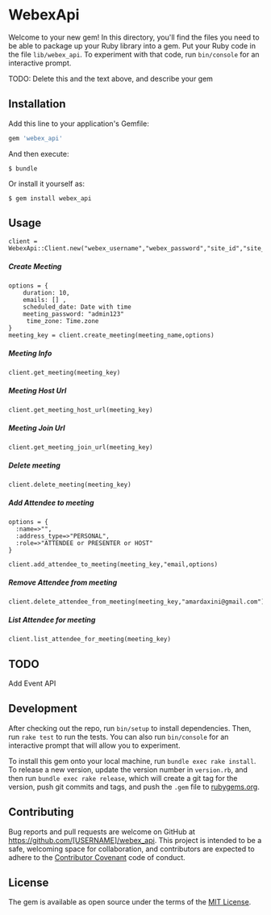 # WebexApi

Welcome to your new gem! In this directory, you'll find the files you need to be able to package up your Ruby library into a gem. Put your Ruby code in the file `lib/webex_api`. To experiment with that code, run `bin/console` for an interactive prompt.

TODO: Delete this and the text above, and describe your gem

## Installation

Add this line to your application's Gemfile:

```ruby
gem 'webex_api'
```

And then execute:

    $ bundle

Or install it yourself as:

    $ gem install webex_api

## Usage

    client = WebexApi::Client.new("webex_username","webex_password","site_id","site_name","partner_id","webex_email")

##### Create Meeting

    options = {
        duration: 10,
        emails: [] ,
        scheduled_date: Date with time
        meeting_password: "admin123"
         time_zone: Time.zone
    }
    meeting_key = client.create_meeting(meeting_name,options)

##### Meeting Info
    client.get_meeting(meeting_key)

##### Meeting Host Url
    client.get_meeting_host_url(meeting_key)

##### Meeting Join Url
    client.get_meeting_join_url(meeting_key)    

##### Delete meeting 
    client.delete_meeting(meeting_key)

##### Add Attendee to meeting
    options = {
      :name=>"",
      :address_type=>"PERSONAL",
      :role=>"ATTENDEE or PRESENTER or HOST"
    }

    client.add_attendee_to_meeting(meeting_key,"email,options)    

##### Remove Attendee from meeting
    client.delete_attendee_from_meeting(meeting_key,"amardaxini@gmail.com") 

##### List Attendee for meeting
    client.list_attendee_for_meeting(meeting_key)       

## TODO
  Add Event API


## Development

After checking out the repo, run `bin/setup` to install dependencies. Then, run `rake test` to run the tests. You can also run `bin/console` for an interactive prompt that will allow you to experiment.

To install this gem onto your local machine, run `bundle exec rake install`. To release a new version, update the version number in `version.rb`, and then run `bundle exec rake release`, which will create a git tag for the version, push git commits and tags, and push the `.gem` file to [rubygems.org](https://rubygems.org).

## Contributing

Bug reports and pull requests are welcome on GitHub at https://github.com/[USERNAME]/webex_api. This project is intended to be a safe, welcoming space for collaboration, and contributors are expected to adhere to the [Contributor Covenant](http://contributor-covenant.org) code of conduct.


## License

The gem is available as open source under the terms of the [MIT License](http://opensource.org/licenses/MIT).

